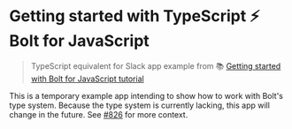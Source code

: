 # Getting started with TypeScript ⚡️ Bolt for JavaScript
> TypeScript equivalent for Slack app example from 📚 [Getting started with Bolt for JavaScript tutorial][1]

This is a temporary example app intending to show how to work with Bolt's type system. Because the type system is currently lacking, 
this app will change in the future. See [#826][2] for more context.

[1]: https://slack.dev/bolt-js/tutorial/getting-started
[2]: https://github.com/slackapi/bolt-js/issues/826
